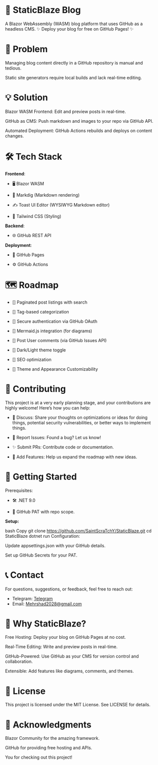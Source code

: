 # 🚀 **StaticBlaze Blog**
A Blazor WebAssembly (WASM) blog platform that uses GitHub as a headless CMS.
✨ Deploy your blog for free on GitHub Pages! ✨

# 📝 **Problem**
Managing blog content directly in a GitHub repository is manual and tedious.

Static site generators require local builds and lack real-time editing.

# 💡 **Solution**
Blazor WASM Frontend: Edit and preview posts in real-time.

GitHub as CMS: Push markdown and images to your repo via GitHub API.

Automated Deployment: GitHub Actions rebuilds and deploys on content changes.

# 🛠️ **Tech Stack**
**Frontend**:

- 🖥️ Blazor WASM

- 📝 Markdig (Markdown rendering)

- ✍️ Toast UI Editor (WYSIWYG Markdown editor)

- 🎨 Tailwind CSS (Styling)

**Backend**:

- 🌐 GitHub REST API

**Deployment**:

- 🚀 GitHub Pages

- ⚙️ GitHub Actions

# 🗺️ Roadmap
- [] Paginated post listings with search

- [] Tag-based categorization

- [] Secure authentication via GitHub OAuth

- [] Mermaid.js integration (for diagrams)

- [] Post User comments (via GitHub Issues API)

- [] Dark/Light theme toggle

- [] SEO optimization

- [] Theme and Appearance Customizability

# 🤝 **Contributing**
This project is at a very early planning stage, and your contributions are highly welcome! Here’s how you can help:

- 💬 Discuss: Share your thoughts on optimizations or ideas for doing things, potential security vulnerabilities, or better ways to implement things.

- 🐛 Report Issues: Found a bug? Let us know!

- ✨ Submit PRs: Contribute code or documentation.

- 🚀 Add Features: Help us expand the roadmap with new ideas.

# 🚀 **Getting Started**
Prerequisites:

- 🛠️ .NET 9.0

- 🔑 GitHub PAT with repo scope.

**Setup:**

bash
Copy
git clone https://github.com/SaintScraTchY/StaticBlaze.git
cd StaticBlaze
dotnet run
Configuration:

Update appsettings.json with your GitHub details.

Set up GitHub Secrets for your PAT.

# 📞 **Contact**
For questions, suggestions, or feedback, feel free to reach out:

- Telegram: [Telegram](https://t.me/SaintScraTchY)
- Email: Mehrshad2028@gmail.com

# 🌟 **Why StaticBlaze?**
Free Hosting: Deploy your blog on GitHub Pages at no cost.

Real-Time Editing: Write and preview posts in real-time.

GitHub-Powered: Use GitHub as your CMS for version control and collaboration.

Extensible: Add features like diagrams, comments, and themes.

# 📜 **License**
This project is licensed under the MIT License. See LICENSE for details.

# 🙏 **Acknowledgments**
Blazor Community for the amazing framework.

GitHub for providing free hosting and APIs.

You for checking out this project!

